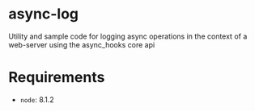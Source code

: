 # async-log
Utility and sample code for logging async operations in the context of a web-server using the async_hooks core api

# Requirements
* `node`: 8.1.2